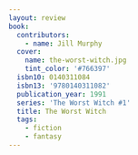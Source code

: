 ```yaml
---
layout: review
book:
  contributors:
    - name: Jill Murphy
  cover:
    name: the-worst-witch.jpg
    tint_color: '#766397'
  isbn10: 0140311084
  isbn13: '9780140311082'
  publication_year: 1991
  series: 'The Worst Witch #1'
  title: The Worst Witch
  tags:
    - fiction
    - fantasy
---
```

